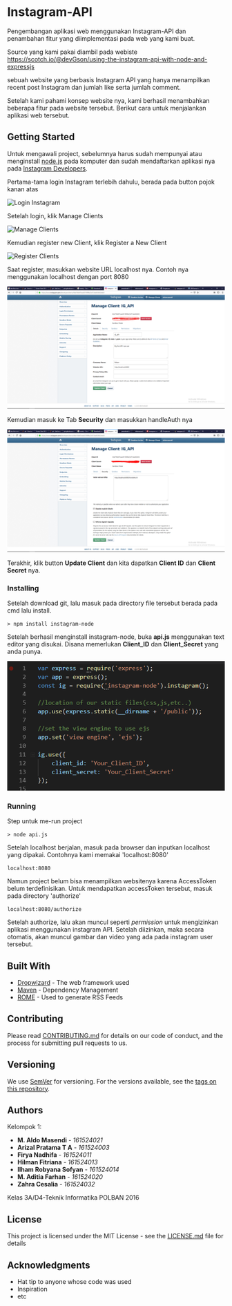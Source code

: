 # Instagram-API
Pengembangan aplikasi web menggunakan Instagram-API dan penambahan fitur yang diimplementasi pada web yang kami buat.

Source yang kami pakai diambil pada webiste https://scotch.io/@devGson/using-the-instagram-api-with-node-and-expressjs

sebuah website yang berbasis Instagram API yang hanya menampilkan recent post Instagram dan jumlah like serta jumlah comment.

Setelah kami pahami konsep website nya, kami berhasil menambahkan beberapa fitur pada website tersebut. Berikut cara untuk 
menjalankan aplikasi web tersebut.

## Getting Started

Untuk mengawali project, sebelumnya harus sudah mempunyai atau menginstall [node.js](https://nodejs.org/en/download/) pada komputer dan sudah mendaftarkan aplikasi nya pada [Instagram Developers](https://www.instagram.com/developer/).

Pertama-tama login Instagram terlebih dahulu, berada pada button pojok kanan atas

![Login Instagram](https://scotch-res.cloudinary.com/image/upload/dpr_1,w_800,q_auto:good,f_auto/media/52165/MX6FDKsaRCq81J3okem3_Screenshot%20(70).png)

Setelah login, klik Manage Clients

![Manage Clients](https://scotch-res.cloudinary.com/image/upload/dpr_1,w_800,q_auto:good,f_auto/media/52165/mN1HOaLQoiSYqbmMZAzA_manage%20clients.png)

Kemudian register new Client, klik Register a New Client

![Register Clients](https://scotch-res.cloudinary.com/image/upload/dpr_1,w_800,q_auto:good,f_auto/media/52165/iDUr70OXQAKwTYYwlKm8_register%20new%20client.png)

Saat register, masukkan website URL localhost nya. Contoh nya menggunakan localhost dengan port 8080

![Website URL](screenshoot/instagram-sandbox-mode.PNG)

Kemudian masuk ke Tab **Security** dan masukkan handleAuth nya

![Website handleAuth](screenshoot/instagram-sandbox-mode-security.PNG)

Terakhir, klik button **Update Client** dan kita dapatkan **Client ID** dan **Client Secret** nya.

### Installing

Setelah download git, lalu masuk pada directory file tersebut berada pada cmd lalu install.

```
> npm install instagram-node
```

Setelah berhasil menginstall instagram-node, buka **api.js** menggunakan text editor yang disukai. Disana memerlukan **Client_ID** dan **Client_Secret** yang anda punya.

![api-js](screenshoot/api-js.PNG)

### Running

Step untuk me-run project
```
> node api.js
```

Setelah localhost berjalan, masuk pada browser dan inputkan localhost yang dipakai. Contohnya kami memakai 'localhost:8080'

```
localhost:8080
```
Namun project belum bisa menampilkan websitenya karena AccessToken belum terdefinisikan. Untuk mendapatkan accessToken tersebut, masuk pada directory 'authorize'
```
localhost:8080/authorize
```
Setelah authorize, lalu akan muncul seperti *permission* untuk mengizinkan aplikasi menggunakan instagram API. Setelah diizinkan, maka secara otomatis, akan muncul gambar dan video yang ada pada instagram user tersebut.

## Built With

* [Dropwizard](http://www.dropwizard.io/1.0.2/docs/) - The web framework used
* [Maven](https://maven.apache.org/) - Dependency Management
* [ROME](https://rometools.github.io/rome/) - Used to generate RSS Feeds

## Contributing

Please read [CONTRIBUTING.md](https://gist.github.com/PurpleBooth/b24679402957c63ec426) for details on our code of conduct, and the process for submitting pull requests to us.

## Versioning

We use [SemVer](http://semver.org/) for versioning. For the versions available, see the [tags on this repository](https://github.com/your/project/tags). 

## Authors

Kelompok 1:
* **M. Aldo Masendi** - *161524021*
* **Arizal Pratama T A** - *161524003*
* **Firya Nadhifa** - *161524011*
* **Hilman Fitriana** - *161524013*
* **Ilham Robyana Sofyan** - *161524014*
* **M. Aditia Farhan** - *161524020*
* **Zahra Cesalia** - *161524032*

Kelas 3A/D4-Teknik Informatika POLBAN 2016

## License

This project is licensed under the MIT License - see the [LICENSE.md](LICENSE.md) file for details

## Acknowledgments

* Hat tip to anyone whose code was used
* Inspiration
* etc
